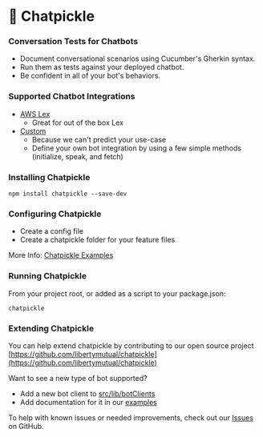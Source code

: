 # 🥒 Chatpickle

### Conversation Tests for Chatbots

* Document conversational scenarios using Cucumber's Gherkin syntax.
* Run them as tests against your deployed chatbot.
* Be confident in all of your bot's behaviors.
  
### Supported Chatbot Integrations
  * [AWS Lex](examples/lex/README_LEX.md)
    * Great for out of the box Lex
  * [Custom](examples/custom/README_CUSTOM.md)
    * Because we can't predict your use-case
    * Define your own bot integration by using a few simple methods (initialize, speak, and fetch)

### Installing Chatpickle
`npm install chatpickle --save-dev`

### Configuring Chatpickle
* Create a config file
* Create a chatpickle folder for your feature files

More Info: [Chatpickle Examples](examples)

### Running Chatpickle
From your project root, or added as a script to your package.json:

`chatpickle`

### Extending Chatpickle
You can help extend chatpickle by contributing to our open source project [https://github.com/libertymutual/chatpickle](https://github.com/libertymutual/chatpickle)

Want to see a new type of bot supported?
 * Add a new bot client to [src/lib/botClients](src/lib/botClients)
 * Add documentation for it in our [examples](examples)

To help with known issues or needed improvements, check out our  [Issues](https://github.com/libertymutual/chatpickle/issues) on GitHub.